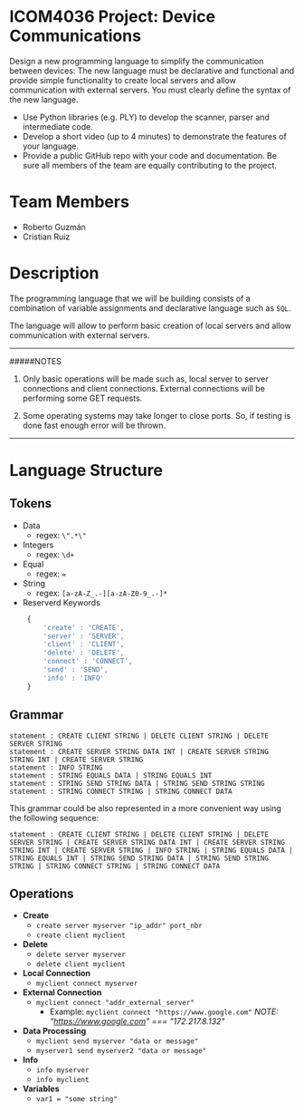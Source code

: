 # ICOM4036 Project: Device Communications

Design a new programming language to simplify the communication between
devices: The new language must be declarative and functional and provide
simple functionality to create local servers and allow communication with
external servers. You must clearly define the syntax of the new language.

-  Use Python libraries (e.g. PLY) to develop the scanner, parser and
intermediate code.
- Develop a short video (up to 4 minutes) to demonstrate the features of your
language.
- Provide a public GitHub repo with your code and documentation. Be sure all
members of the team are equally contributing to the project.

# Team Members

- Roberto Guzmán
- Cristian Ruiz

# Description

The programming language that we will be building consists of a combination of variable assignments and declarative language such as `SQL`.

The language will allow to perform basic creation of local servers and allow communication with external servers.

***
#####NOTES

1. Only basic operations will be made such as, local server to server connections and client connections. External connections will be performing some GET requests.

2. Some operating systems may take longer to close ports. So, if testing is done fast enough error will be thrown.
***

# Language Structure

## Tokens
- Data
  - regex: `\".*\"`
- Integers
  - regex: `\d+`
- Equal
  - regex: `=`
- String
  - regex: `[a-zA-Z_.-][a-zA-Z0-9_.-]*`
- Reserverd Keywords
   ```Javascript
    {
        'create' : 'CREATE', 
        'server' : 'SERVER', 
        'client' : 'CLIENT', 
        'delete' : 'DELETE', 
        'connect' : 'CONNECT', 
        'send' : 'SEND', 
        'info' : 'INFO' 
    }
  ```
## Grammar
```
statement : CREATE CLIENT STRING | DELETE CLIENT STRING | DELETE SERVER STRING
statement : CREATE SERVER STRING DATA INT | CREATE SERVER STRING STRING INT | CREATE SERVER STRING
statement : INFO STRING
statement : STRING EQUALS DATA | STRING EQUALS INT
statement : STRING SEND STRING DATA | STRING SEND STRING STRING
statement : STRING CONNECT STRING | STRING CONNECT DATA
```
This grammar could be also represented in a more convenient way using the following sequence:
```
statement : CREATE CLIENT STRING | DELETE CLIENT STRING | DELETE SERVER STRING | CREATE SERVER STRING DATA INT | CREATE SERVER STRING STRING INT | CREATE SERVER STRING | INFO STRING | STRING EQUALS DATA | STRING EQUALS INT | STRING SEND STRING DATA | STRING SEND STRING STRING | STRING CONNECT STRING | STRING CONNECT DATA
```
## Operations
- **Create**
    - `create server myserver "ip_addr" port_nbr`
    - `create client myclient`
- **Delete**
    - `delete server myserver`
    - `delete client myclient`
- **Local Connection**
    - `myclient connect myserver`
- **External Connection**
    - `myclient connect "addr_external_server"`
        - Example: `myclient connect "https://www.google.com"`
        *NOTE: "https://www.google.com" === "172.217.8.132"*
- **Data Processing**
    - `myclient send myserver "data or message"`
    - `myserver1 send myserver2 "data or message"`
- **Info**
    - `info myserver`
    - `info myclient`
- **Variables**
    - `var1 = "some string"`
